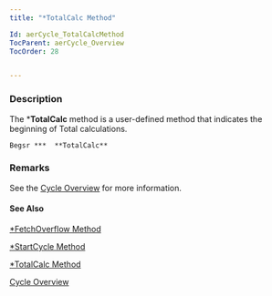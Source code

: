```yaml
---
title: "*TotalCalc Method"

Id: aerCycle_TotalCalcMethod
TocParent: aerCycle_Overview
TocOrder: 28


---
```


### Description
The ***TotalCalc** method is a user-defined method that indicates the beginning of Total calculations. 

```
Begsr ***  **TotalCalc** 
```

### Remarks


See
                the [Cycle Overview](Overview.html) for more
                information.

#### See Also
[*FetchOverflow Method](FetchOverflowMethod.html)

[*StartCycle Method](StartCycleMethod.html)

[*TotalCalc Method](TotalCalcMethod.html)

[Cycle Overview](Overview.html) 

